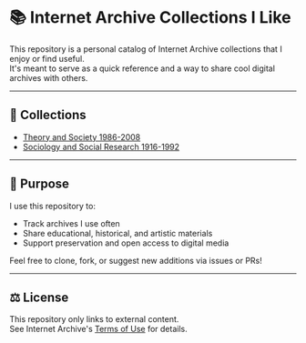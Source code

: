 # 📚 Internet Archive Collections I Like

This repository is a personal catalog of Internet Archive collections that I enjoy or find useful.  
It's meant to serve as a quick reference and a way to share cool digital archives with others.

---

## 🔗 Collections

- [Theory and Society 1986-2008](https://archive.org/details/pub_theory-and-society)
- [Sociology and Social Research 1916-1992](https://archive.org/details/pub_sociology-and-social-research)

---

## 🧾 Purpose

I use this repository to:

- Track archives I use often  
- Share educational, historical, and artistic materials  
- Support preservation and open access to digital media

Feel free to clone, fork, or suggest new additions via issues or PRs!

---

## ⚖️ License

This repository only links to external content.  
See Internet Archive's [Terms of Use](https://archive.org/about/terms.php) for details.


